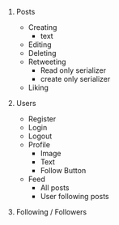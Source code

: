 1. Posts
    - Creating
        - text
    - Editing
    - Deleting
    - Retweeting
        - Read only serializer
        - create only serializer
    - Liking


2. Users
    - Register
    - Login
    - Logout
    - Profile
        - Image
        - Text
        - Follow Button
    - Feed
        - All posts
        - User following posts

3. Following / Followers

